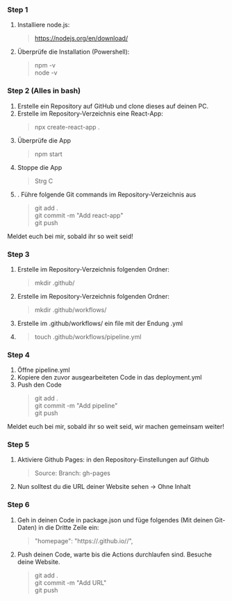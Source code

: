 ### Step 1 
1. Installiere node.js: 
    > https://nodejs.org/en/download/
2. Überprüfe die Installation (Powershell): 
    > npm -v  
    > node -v

### Step 2 (Alles in bash)
1. Erstelle ein Repository auf GitHub und clone dieses auf deinen PC.
2. Erstelle im Repository-Verzeichnis eine React-App: 
   > npx create-react-app . 
3. Überprüfe die App 
   > npm start
4. Stoppe die App 
   > Strg C
5. . Führe folgende Git commands im Repository-Verzeichnis aus
   > git add . \
   > git commit -m "Add react-app" \
   > git push  

Meldet euch bei mir, sobald ihr so weit seid! 

### Step 3
1. Erstelle im Repository-Verzeichnis folgenden Ordner:
   >mkdir .github/
2. Erstelle im Repository-Verzeichnis folgenden Ordner:
   >mkdir .github/workflows/
3. Erstelle im .github/workflows/ ein file mit der Endung .yml 
4. > touch .github/workflows/pipeline.yml

### Step 4
1. Öffne pipeline.yml
2. Kopiere den zuvor ausgearbeiteten Code in das deployment.yml
3. Push den Code 
   > git add . \
   > git commit -m "Add pipeline" \
   > git push  

Meldet euch bei mir, sobald ihr so weit seid, wir machen gemeinsam weiter!

### Step 5 
1. Aktiviere Github Pages: in den Repository-Einstellungen auf Github
   > Source: Branch: gh-pages
2. Nun solltest du die URL deiner Website sehen -> Ohne Inhalt 

### Step 6
1. Geh in deinen Code in package.json und füge folgendes (Mit deinen Git-Daten) in die Dritte Zeile ein:
   > "homepage": "https://<username>.github.io/<project>/",
2. Push deinen Code, warte bis die Actions durchlaufen sind. Besuche deine Website. 
   > git add . \
   > git commit -m "Add URL" \
   > git push  